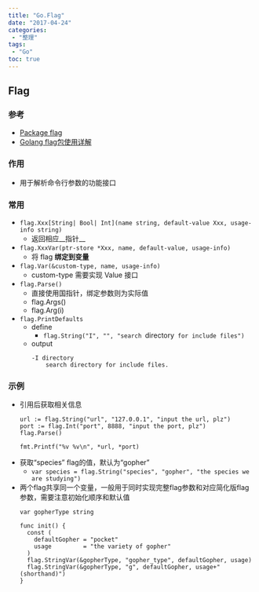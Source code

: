 ```yaml
---
title: "Go.Flag"
date: "2017-04-24"
categories:
 - "整理"
tags:
 - "Go"
toc: true
---
```



## Flag

### 参考
- [Package flag](https://golang.org/pkg/flag/ )
- [Golang flag包使用详解](http://faberliu.github.io/2014/11/12/Golang-flag%E5%8C%85%E4%BD%BF%E7%94%A8%E8%AF%A6%E8%A7%A3-%E4%B8%80/ )


### 作用
- 用于解析命令行参数的功能接口

### 常用
- `flag.Xxx[String| Bool| Int](name string, default-value Xxx, usage-info string)`
    + 返回相应__指针__
- `flag.XxxVar(ptr-store *Xxx, name, default-value, usage-info)`
    + 将 flag __绑定到变量__
- `flag.Var(&custom-type, name, usage-info)`
    + custom-type 需要实现 Value 接口
- `flag.Parse()`
    + 直接使用国指针，绑定参数则为实际值
    + flag.Args()
    + flag.Arg(i)
- `flag.PrintDefaults`
    + define
        * `flag.String("I", "", "search `directory` for include files")`
    + output
        ```
        -I directory
            search directory for include files.
        ```

### 示例
- 引用后获取相关信息
    ```
    url := flag.String("url", "127.0.0.1", "input the url, plz")
    port := flag.Int("port", 8888, "input the port, plz")
    flag.Parse()

    fmt.Printf("%v %v\n", *url, *port)
    ```
- 获取“species” flag的值，默认为“gopher”
    + `var species = flag.String("species", "gopher", "the species we are studying")`
-  两个flag共享同一个变量，一般用于同时实现完整flag参数和对应简化版flag参数，需要注意初始化顺序和默认值
    ```
    var gopherType string

    func init() {
      const (
        defaultGopher = "pocket"
        usage         = "the variety of gopher"
      )
      flag.StringVar(&gopherType, "gopher_type", defaultGopher, usage)
      flag.StringVar(&gopherType, "g", defaultGopher, usage+"(shorthand)")
    }
    ```
